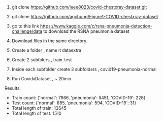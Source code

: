 
1. git clone https://github.com/ieee8023/covid-chestxray-dataset.git
2. git clone https://github.com/agchung/Figure1-COVID-chestxray-dataset
3. go to this link https://www.kaggle.com/c/rsna-pneumonia-detection-challenge/data to download the RSNA pneumonia dataset




1. Download files in the same directory. 
2. Create a folder , name it dataextra
3. Create 2 subfolers , train-test
4. Inside each subfolder create 3 subfolders , covid19-pneumonia-normal
5. Run CovidxDataset ,  ~ 20min

Results:

- Train count:  {'normal': 7966, 'pneumonia': 5451, 'COVID-19': 228}
- Test count:  {'normal': 885, 'pneumonia': 594, 'COVID-19': 31}
- Total length of train:  13645
- Total length of test:  1510
